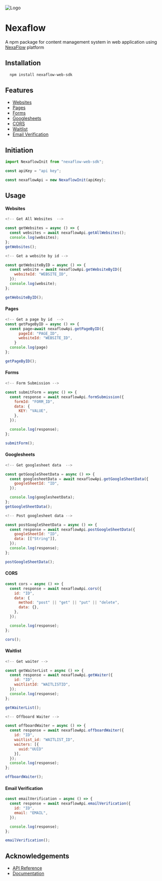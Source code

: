 ![Logo](https://app.nexaflow.xyz/logo.png)

# Nexaflow

A npm package for content management system in web application using [NexaFlow](https://nexaflow.xyz) platform

## Installation

```bash
  npm install nexaflow-web-sdk
```

## Features

- [Websites](#Websites)
- [Pages](#Pages)
- [Forms](#Forms)
- [Googlesheets](#Googlesheets)
- [CORS](#CORS)
- [Waitlist](#Waitlist)
- [Email Verification](#EmailVerification)

## Initiation

```javascript
import NexaflowInit from "nexaflow-web-sdk";

const apiKey = "api key";

const nexaflowApi = new NexaflowInit(apiKey);
```

## Usage

<div id="Websites"></div>

#### Websites

```javascript
<!-- Get All Websites  -->

const getWebsites = async () => {
  const websites = await nexaflowApi.getAllWebsites();
  console.log(websites);
};
getWebsites();

<!-- Get a website by id -->

const getWebsiteByID = async () => {
  const website = await nexaflowApi.getWebsiteByID({
    websiteId: "WEBSITE_ID",
  });
  console.log(website);
};

getWebsiteByID();

```

<div id="Pages"></div>

#### Pages

```javascript
<!-- Get a page by id  -->
const getPageByID = async () => {
  const page=await nexaflowApi.getPageByID({
      pageId: "PAGE_ID",
      websiteId: "WEBSITE_ID",
    }
  console.log(page)
};

getPageByID();

```

<div id="Forms"></div>

#### Forms

```javascript
<!-- Form Submission -->

const submitForm = async () => {
  const response = await nexaflowApi.formSubmission({
    formId: "FORM_ID",
    data: {
      KEY: "VALUE",
    },
  });

  console.log(response);
};

submitForm();

```

<div id="Googlesheets"></div>

#### Googlesheets

```javascript
<!-- Get googlesheet data  -->

const getGoogleSheetData = async () => {
  const googlesheetData = await nexaflowApi.getGoogleSheetData({
    googleSheetId: "ID",
  });

  console.log(googlesheetData);
};
getGoogleSheetData();

<!-- Post googlesheet data -->

const postGoogleSheetData = async () => {
  const response = await nexaflowApi.postGoogleSheetData({
    googleSheetId: "ID",
    data: [["String"]],
  });
  console.log(response);
};

postGoogleSheetData();

```

<div id="CORS"></div>

#### CORS

```javascript
const cors = async () => {
  const response = await nexaflowApi.cors({
    id: "ID",
    data: {
      method: "post" || "get" || "put" || "delete",
      data: {},
    },
  });

  console.log(response);
};

cors();
```

<div id="Waitlist"></div>

#### Waitlist

```javascript
<!-- Get waiter -->

const getWaiterList = async () => {
  const response = await nexaflowApi.getWaiter({
    id: "ID",
    waitlistId: "WAITLISTID",
  });
  console.log(response);
};

getWaiterList();

<!-- Offboard Waiter -->

const offboardWaiter = async () => {
  const response = await nexaflowApi.offboardWaiter({
    id: "ID",
    waitlist_id: "WAITLIST_ID",
    waiters: [{
      uuid:"UUID"
    }],
  });
  console.log(response);
};

offboardWaiter();

```

<div id="EmailVerification"></div>

#### Email Verification

```javascript
const emailVerification = async () => {
  const response = await nexaflowApi.emailVerification({
    id: "ID",
    email: "EMAIL",
  });

  console.log(response);
};

emailVerification();
```

## Acknowledgements

- [API Reference](https://nexaflow.readme.io/)
- [Documentation](https://nexaflow.gitbook.io/)
